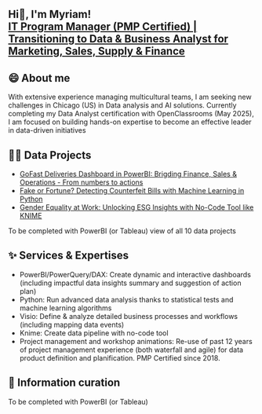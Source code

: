 ## Hi👋, I'm Myriam! <br/><a href="https://www.linkedin.com/in/myriam-gonidec-chin-26a0464/">IT Program Manager (PMP Certified) | Transitioning to Data & Business Analyst for Marketing, Sales, Supply & Finance </a>

## 😄 About me
With extensive experience managing multicultural teams, I am seeking new challenges in Chicago (US) in Data analysis and AI solutions. Currently completing my Data Analyst certification with OpenClassrooms (May 2025), I am focused on building hands-on expertise to become an effective leader in data-driven initiatives

## 👨‍💻 Data Projects  
- [GoFast Deliveries Dashboard in PowerBI: Brigding Finance, Sales & Operations - From numbers to actions](https://github.com/myriam-gonidec/GoFastDeliveries)  
- [Fake or Fortune? Detecting Counterfeit Bills with Machine Learning in Python](https://github.com/myriam-gonidec/CounterfeitBills)  
- [Gender Equality at Work: Unlocking ESG Insights with No-Code Tool like KNIME](https://github.com/myriam-gonidec/GenderEquality)  

To be completed with PowerBI (or Tableau) view of all 10 data projects

## ✨ Services & Expertises
- PowerBI/PowerQuery/DAX: Create dynamic and interactive dashboards (including impactful data insights summary and suggestion of action plan)
- Python: Run advanced data analysis thanks to statistical tests and machine learning algorithms
- Visio: Define & analyze detailed business processes and workflows (including mapping data events)
- Knime: Create data pipeline with no-code tool
- Project management and workshop animations: Re-use of past 12 years of project management experience (both waterfall and agile) for data product definition and planification. PMP Certified since 2018.

## 🌱 Information curation
To be completed with PowerBI (or Tableau)

<!--
Here are some ideas to get you started:

- 🔭 I’m currently working on ...
- 🌱 I’m currently learning ...
- 👯 I’m looking to collaborate on ...
- 🤔 I’m looking for help with ...
- 💬 Ask me about ...
- 📫 How to reach me: ...
- 😄 Pronouns: ...
- ⚡ Fun fact: ...
- ✨ 📉✍💻🥇💼📚🚀🔑📊🎯 
-->
